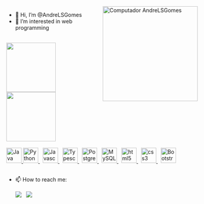 <img src="https://raw.githubusercontent.com/MicaelliMedeiros/micaellimedeiros/master/image/computer-illustration.png" min-width="250px" max-width="250px" width="250px" align="right" alt="Computador AndreLSGomes">

- 👋 Hi, I’m @AndreLSGomes
- 👀 I’m interested in web programming

<br>

<div>
  <a href="https://github.com/AndreLSGomes">
   <img height="130em" src="https://github-readme-stats.vercel.app/api?username=AndreLSGomes&show_icons=true&theme=chartreuse-dark&include_all_commits=true&count_private=true">
   <img height="130em" src="https://github-readme-stats.vercel.app/api/top-langs/?username=AndreLSGomes&layout=compact&theme=chartreuse-dark&langs_count=16">
</div>

<br/>
 
<div style="display: inline_block">
 <a href="https://www.java.com/pt-BR/" target="_blanck" rel="noopener noreferrer">
    <img src="https://cdn.jsdelivr.net/gh/devicons/devicon/icons/java/java-original.svg" alt="Java" width="40" height="40"/>
 </a>
 <a href="https://www.python.org/" target="_blanck" rel="noopener noreferrer">
    <img src="https://cdn.jsdelivr.net/gh/devicons/devicon/icons/python/python-original.svg" alt="Python" width="40" height="40"/>
 </a>
 &nbsp;
 <a href="https://www.w3schools.com/js/" target="_blanck" rel="noopener noreferrer">
    <img src="https://cdn.jsdelivr.net/gh/devicons/devicon/icons/javascript/javascript-original.svg" alt="Javascript" width="40" height="40"/>
 </a>
 &nbsp;
 <a href="https://www.w3schools.com/js/" target="_blanck" rel="noopener noreferrer">
    <img src="https://cdn.jsdelivr.net/gh/devicons/devicon/icons/typescript/typescript-plain.svg" alt="Typescript" width="40" height="40"/>
 </a>
 &nbsp;
 <a href="https://www.postgresql.org/" target="_blanck" rel="noopener noreferrer">
     <img src="https://cdn.jsdelivr.net/gh/devicons/devicon/icons/postgresql/postgresql-original.svg" alt="PostgreSQL" width="40" height="40"/>
 </a>
 &nbsp;
 <a href="https://www.mysql.com/" target="_blanck" rel="noopener noreferrer">
     <img src="https://cdn.jsdelivr.net/gh/devicons/devicon/icons/mysql/mysql-original.svg" alt="MySQL" width="40" height="40"/>
 </a>
 &nbsp;
 <a href="https://www.w3schools.com/html/" target="_blank" rel="noopener noreferrer">
    <img src="https://cdn.jsdelivr.net/gh/devicons/devicon/icons/html5/html5-plain.svg" alt="html5" width="40" height="40"/>
 </a>
 &nbsp;
 <a href="https://www.w3schools.com/css/" target="_blank" rel="noopener noreferrer">
    <img src="https://cdn.jsdelivr.net/gh/devicons/devicon/icons/css3/css3-plain.svg" alt="css3" width="40" height="40"/>
 </a>
 &nbsp;
 <a href="https://getbootstrap.com/" target="_blank" rel="noopener noreferrer">
    <img src="https://cdn.jsdelivr.net/gh/devicons/devicon/icons/bootstrap/bootstrap-plain.svg" alt="Bootstrap" width="40" height="40"/>
 </a>
</div>

<br/>
  
<div>
  
- 📫 How to reach me: <br /><br />
  <a href="https://www.linkedin.com/in/andrelgomes/" target="_blank"><img src="https://img.shields.io/badge/-LinkedIn-%230077B5?style=for-the-badge&logo=linkedin&logoColor=white" target="_blank"></a>
  &nbsp;
  <a href="https://wa.me/5531997763057"><img src="https://img.shields.io/badge/WhatsApp-25D366?style=for-the-badge&logo=whatsapp&logoColor=white" target="_blank"></a>
</div>
